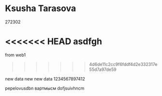 # Ksusha Tarasova
272302

<<<<<<< HEAD
asdfgh
=======
from web1
>>>>>>> 4d6de11c2cc9f6fddf4d2e332317e55d7a97de59

new data
new new data
1234567897412

pepelovusdbn
вартмысм
dofjsuivhncm